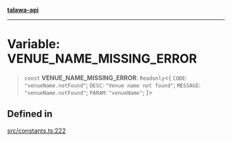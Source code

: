 [**talawa-api**](../../README.md)

***

# Variable: VENUE\_NAME\_MISSING\_ERROR

> `const` **VENUE\_NAME\_MISSING\_ERROR**: `Readonly`\<\{ `CODE`: `"venueName.notFound"`; `DESC`: `"Venue name not found"`; `MESSAGE`: `"venueName.notFound"`; `PARAM`: `"venueName"`; \}\>

## Defined in

[src/constants.ts:222](https://github.com/Suyash878/talawa-api/blob/095e6964ce2a06c1c30d1acf81b6162203f1db91/src/constants.ts#L222)

